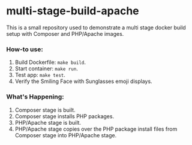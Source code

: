# multi-stage-build-apache

This is a small repository used to demonstrate a multi stage docker build setup with Composer and PHP/Apache images.

### How-to use:

1. Build Dockerfile: `make build`.
1. Start container: `make run`.
1. Test app: `make test`.
1. Verify the Smiling Face with Sunglasses emoji displays. 

### What's Happening:

1. Composer stage is built.
1. Composer stage installs PHP packages.
1. PHP/Apache stage is built.
1. PHP/Apache stage copies over the PHP package install files from Composer stage into PHP/Apache stage.
